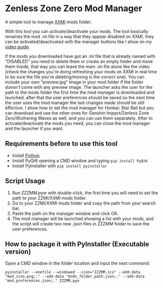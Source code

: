 # Zenless Zone Zero Mod Manager
A simple tool to manage [XXMI](https://github.com/SpectrumQT/XXMI-Launcher) mods folder.

With this tool you can activate/deactivate your mods. The tool basically renames the mod .ini file in a way that they appear disabled on XXMI, they can be activated/deactivated with the manager buttons like I show on my [video guide](https://files.catbox.moe/cqko1c.mp4).

If the mods you downloaded have got an .ini file that is already named with "DISABLED" you need to delete them or create an empty folder and move them inside, that way you can leave the main .ini file alone like the video (check the changes you're doing refreshing your mods on XXMI in real time to be sure the file you're deleting/moving is the correct one).
You can include your own "preview.jpg" image in your mod folder if the folder doesn't come with any preview image.
The launcher asks the user for the path to the mods folder the first time the mod manager is downloaded and launched, after that the user preferences should be saved so the next time the user uses the mod manager the last changes made should be still effective.
I show how to set the mod manager for Honkai: Star Rail but you can download and use the other ones for Genshin Impact/Zenless Zone Zero/Wuthering Waves as well, and you can use them separately.
After to activate/deactivate the mods you need, you can close the mod manager and the launcher if you want.


## Requirements before to use this tool

   - Install [Python](https://www.python.org/downloads/)
   - Install PyQt6 opening a CMD window and typing `pip install PyQt6`
   - Install PyInstaller with `pip install pyinstaller`


## Script Usage

1. Run *ZZZMM.pyw* with double-click, the first time you will need to set the path to your ZZMI/XXMI mods folder.
2. Go to your ZZMI/XXMI mods folder and copy the path from your search bar.
3. Paste the path on the manager window and click OK.
4. The mod manager will be launched showing a list with your mods, and the script will create two new .json files in ZZZMM folder to save the user preferences.


## How to package it with PyInstaller (Executable version)

Open a CMD window in the folder location and input the next command:

`pyinstaller --onefile --windowed --icon="ZZZMM.ico" --add-data "mod_icon.png;." --add-data "mods_folder_path.json;." --add-data "mod_preferences.json;." ZZZMM.pyw`

